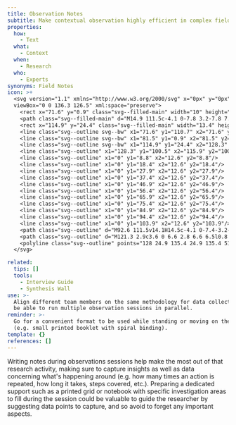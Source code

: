 ```yaml
---
title: Observation Notes
subtitle: Make contextual observation highly efficient in complex field settings
properties:
  how:
    - Text
  what:
    - Context
  when:
    - Research
  who:
    - Experts
synonyms: Field Notes
icon: >+
  <svg version="1.1" xmlns="http://www.w3.org/2000/svg" x="0px" y="0px"
  viewBox="0 0 136.3 126.5" xml:space="preserve">
    <rect x="71.6" y="0.9" class="svg--filled-main" width="10" height="109.8"/>
    <path class="svg--filled-main" d="M14.9 111.5c-4.1 0-7.8 3.2-7.8 7.1s3.3 7 7.4 7h78.1v-14.1L14.9 111.5z"/>
    <rect x="114.9" y="24.4" class="svg--filled-main" width="13.4" height="76"/>
    <line class="svg--outline svg--bw" x1="71.6" y1="110.7" x2="71.6" y2="0.9"/>
    <line class="svg--outline svg--bw" x1="81.5" y1="0.9" x2="81.5" y2="110.7"/>
    <line class="svg--outline svg--bw" x1="114.9" y1="24.4" x2="128.3" y2="24.4"/>
    <line class="svg--outline" x1="128.3" y1="100.5" x2="115.9" y2="100.5"/>
    <line class="svg--outline" x1="0" y1="8.8" x2="12.6" y2="8.8"/>
    <line class="svg--outline" x1="0" y1="18.4" x2="12.6" y2="18.4"/>
    <line class="svg--outline" x1="0" y1="27.9" x2="12.6" y2="27.9"/>
    <line class="svg--outline" x1="0" y1="37.4" x2="12.6" y2="37.4"/>
    <line class="svg--outline" x1="0" y1="46.9" x2="12.6" y2="46.9"/>
    <line class="svg--outline" x1="0" y1="56.4" x2="12.6" y2="56.4"/>
    <line class="svg--outline" x1="0" y1="65.9" x2="12.6" y2="65.9"/>
    <line class="svg--outline" x1="0" y1="75.4" x2="12.6" y2="75.4"/>
    <line class="svg--outline" x1="0" y1="84.9" x2="12.6" y2="84.9"/>
    <line class="svg--outline" x1="0" y1="94.4" x2="12.6" y2="94.4"/>
    <line class="svg--outline" x1="0" y1="103.9" x2="12.6" y2="103.9"/>
    <path class="svg--outline" d="M92.6 111.5v14.1H14.5c-4.1 0-7.4-3.2-7.4-7s3.7-7.1 7.8-7.1h3.6 67H91c4.7 0 8.5-3.8 8.5-8.5V9.4c0-4.7-3.8-8.5-8.5-8.5H7.1v117.6"/>
    <path class="svg--outline" d="M121.3 2.9c3.6 0 6.6 2.8 6.6 6.5l0.8 91.3 -6.4 12.6 -6.7-12.5 -0.8-91.3C114.8 5.9 117.7 2.9 121.3 2.9z"/>
    <polyline class="svg--outline" points="128 24.9 135.4 24.9 135.4 51.7 "/>
  </svg>

related:
  tips: []
  tools:
    - Interview Guide
    - Synthesis Wall
use: >-
  Align different team members on the same methodology for data collection and
  be able to run multiple observation sessions in parallel.
reminder: >-
  Go for a convenient format to be used while standing or moving on the site
  (e.g. small printed booklet with spiral binding).
template: {}
references: []
---
```

Writing notes during observations sessions help make the most out of that research activity, making sure to capture insights as well as data concerning what's happening around (e.g. how many times an action is repeated, how long it takes, steps covered, etc.). Preparing a dedicated support such as a printed grid or notebook with specific investigation areas to fill during the session could be valuable to guide the researcher by suggesting data points to capture, and so avoid to forget any important aspects.
